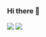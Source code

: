 ### Hi there 👋
<img align="center" src="https://github-readme-stats.vercel.app/api/?username=nautical8&theme=dark" />
<img align="center" src="https://github-readme-stats.vercel.app/api/top-langs/?username=nautical8&theme=dark" />

<!--
**Nautical8/nautical8** is a ✨ _special_ ✨ repository because its `README.md` (this file) appears on your GitHub profile.

Here are some ideas to get you started:

- 🔭 I’m currently working on ...
- 🌱 I’m currently learning ...
- 👯 I’m looking to collaborate on ...
- 🤔 I’m looking for help with ...
- 💬 Ask me about ...
- 📫 How to reach me: ...
- 😄 Pronouns: ...
- ⚡ Fun fact: ...
-->
